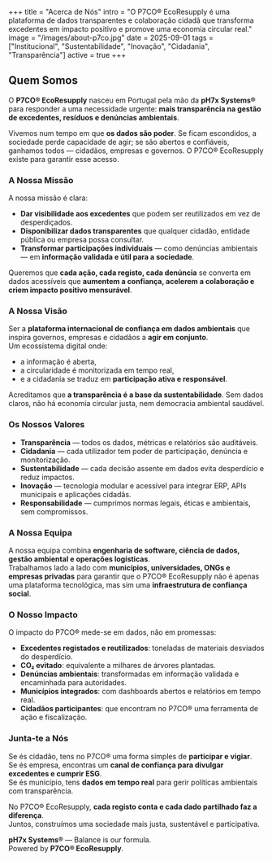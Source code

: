+++
title = "Acerca de Nós"
intro = "O P7CO® EcoResupply é uma plataforma de dados transparentes e colaboração cidadã que transforma excedentes em impacto positivo e promove uma economia circular real."
image = "/images/about-p7co.jpg"
date = 2025-09-01
tags = ["Institucional", "Sustentabilidade", "Inovação", "Cidadania", "Transparência"]
active = true
+++

## Quem Somos
O **P7CO® EcoResupply** nasceu em Portugal pela mão da **pH7x Systems®** para responder a uma necessidade urgente: **mais transparência na gestão de excedentes, resíduos e denúncias ambientais**.  

Vivemos num tempo em que **os dados são poder**. Se ficam escondidos, a sociedade perde capacidade de agir; se são abertos e confiáveis, ganhamos todos — cidadãos, empresas e governos. O P7CO® EcoResupply existe para garantir esse acesso.

### A Nossa Missão
A nossa missão é clara:  
- **Dar visibilidade aos excedentes** que podem ser reutilizados em vez de desperdiçados.  
- **Disponibilizar dados transparentes** que qualquer cidadão, entidade pública ou empresa possa consultar.  
- **Transformar participações individuais** — como denúncias ambientais — em **informação validada e útil para a sociedade**.  

Queremos que **cada ação, cada registo, cada denúncia** se converta em dados acessíveis que **aumentem a confiança, acelerem a colaboração e criem impacto positivo mensurável**.

### A Nossa Visão
Ser a **plataforma internacional de confiança em dados ambientais** que inspira governos, empresas e cidadãos a **agir em conjunto**.  
Um ecossistema digital onde:  
- a informação é aberta,  
- a circularidade é monitorizada em tempo real,  
- e a cidadania se traduz em **participação ativa e responsável**.  

Acreditamos que **a transparência é a base da sustentabilidade**. Sem dados claros, não há economia circular justa, nem democracia ambiental saudável.

### Os Nossos Valores
- **Transparência** — todos os dados, métricas e relatórios são auditáveis.  
- **Cidadania** — cada utilizador tem poder de participação, denúncia e monitorização.  
- **Sustentabilidade** — cada decisão assente em dados evita desperdício e reduz impactos.  
- **Inovação** — tecnologia modular e acessível para integrar ERP, APIs municipais e aplicações cidadãs.  
- **Responsabilidade** — cumprimos normas legais, éticas e ambientais, sem compromissos.  

### A Nossa Equipa
A nossa equipa combina **engenharia de software, ciência de dados, gestão ambiental e operações logísticas**.  
Trabalhamos lado a lado com **municípios, universidades, ONGs e empresas privadas** para garantir que o P7CO® EcoResupply não é apenas uma plataforma tecnológica, mas sim uma **infraestrutura de confiança social**.

### O Nosso Impacto
O impacto do P7CO® mede-se em dados, não em promessas:  
- **Excedentes registados e reutilizados**: toneladas de materiais desviados do desperdício.  
- **CO₂ evitado**: equivalente a milhares de árvores plantadas.  
- **Denúncias ambientais**: transformadas em informação validada e encaminhada para autoridades.  
- **Municípios integrados**: com dashboards abertos e relatórios em tempo real.  
- **Cidadãos participantes**: que encontram no P7CO® uma ferramenta de ação e fiscalização.  

### Junta-te a Nós
Se és cidadão, tens no P7CO® uma forma simples de **participar e vigiar**.  
Se és empresa, encontras um **canal de confiança para divulgar excedentes e cumprir ESG**.  
Se és município, tens **dados em tempo real** para gerir políticas ambientais com transparência.  

No P7CO® EcoResupply, **cada registo conta e cada dado partilhado faz a diferença**.  
Juntos, construímos uma sociedade mais justa, sustentável e participativa.

**pH7x Systems®** — Balance is our formula.  
Powered by **P7CO® EcoResupply**.


